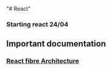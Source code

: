 "# React" 
### Starting react 24/04
## Important documentation
### [React fibre Architecture](https://github.com/acdlite/react-fiber-architecture)
